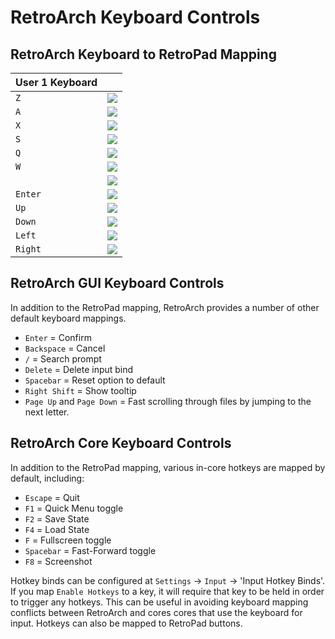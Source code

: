# RetroArch Keyboard Controls

## RetroArch Keyboard to RetroPad Mapping

| User 1 Keyboard |                                              | 
|-----------------|----------------------------------------------|
| `Z`                             | ![](../library/images/RetroPad/Retro_B_Round.png)       |
| `A`                             | ![](../library/images/RetroPad/Retro_Y_Round.png)       | 
| `X`                             | ![](../library/images/RetroPad/Retro_A_Round.png)       |
| `S`                             | ![](../library/images/RetroPad/Retro_X_Round.png)       |
| `Q`                             | ![](../library/images/RetroPad/Retro_L1.png)            |
| `W`                             | ![](../library/images/RetroPad/Retro_R1.png)            |
|                                 | ![](../library/images/RetroPad/Retro_Select.png)        |
| `Enter`                         | ![](../library/images/RetroPad/Retro_Start.png)         |
| `Up`                            | ![](../library/images/RetroPad/Retro_Dpad_Up.png)       |
| `Down`                          | ![](../library/images/RetroPad/Retro_Dpad_Down.png)     |
| `Left`                          | ![](../library/images/RetroPad/Retro_Dpad_Left.png)     |
| `Right`                         | ![](../library/images/RetroPad/Retro_Dpad_Right.png)    |


## RetroArch GUI Keyboard Controls

In addition to the RetroPad mapping, RetroArch provides a number of other default keyboard mappings.

* `Enter` = Confirm
* `Backspace` = Cancel
* `/` = Search prompt
* `Delete` = Delete input bind
* `Spacebar` = Reset option to default
* `Right Shift` = Show tooltip
* `Page Up` and `Page Down` = Fast scrolling through files by jumping to the next letter.

## RetroArch Core Keyboard Controls

In addition to the RetroPad mapping, various in-core hotkeys are mapped by default, including:

* `Escape` = Quit
* `F1` = Quick Menu toggle
* `F2` = Save State
* `F4` = Load State
* `F` = Fullscreen toggle
* `Spacebar` = Fast-Forward toggle
* `F8` = Screenshot

Hotkey binds can be configured at `Settings` → `Input` → 'Input Hotkey Binds'. If you map `Enable Hotkeys` to a key, it will require that key to be held in order to trigger any hotkeys. This can be useful in avoiding keyboard mapping conflicts between RetroArch and cores cores that use the keyboard for input. Hotkeys can also be mapped to RetroPad buttons.
